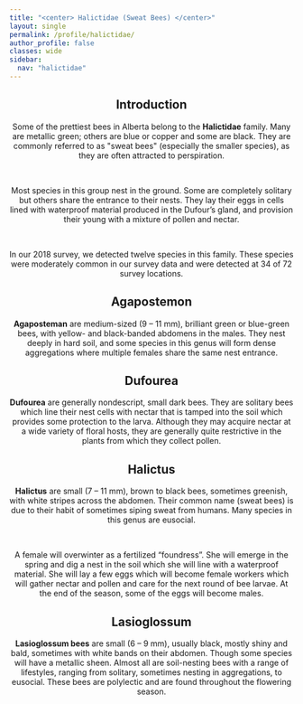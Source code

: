 ```yaml
---
title: "<center> Halictidae (Sweat Bees) </center>"
layout: single
permalink: /profile/halictidae/
author_profile: false
classes: wide
sidebar:
  nav: "halictidae"
---
```


<center> <h2>Introduction</h2> </center> 

<center> Some of the prettiest bees in Alberta belong to the <b>Halictidae</b> family. Many are metallic green; others are blue or copper and some are black.  They are commonly referred to as "sweat bees" (especially the smaller species), as they are often attracted to perspiration. </center> 

&nbsp;

<center> Most species in this group nest in the ground. Some are completely solitary but others share the entrance to their nests. They lay their eggs in cells lined with waterproof material produced in the Dufour’s gland, and provision their young with a mixture of pollen and nectar. </center> 

&nbsp;

<center> In our 2018 survey, we detected twelve species in this family. These species were moderately common in our survey data and were detected at 34 of 72 survey locations. </center> 

<center> <h2>Agapostemon</h2> </center> 

<center> <b>Agaposteman</b> are medium-sized (9 – 11 mm), brilliant green or blue-green bees, with yellow- and black-banded abdomens in the males. They nest deeply in hard soil, and some species in this genus  will form dense aggregations where multiple females share the same nest entrance. </center> 

<center> <h2>Dufourea</h2> </center> 

<center> <b>Dufourea</b> are generally nondescript, small dark bees. They are solitary bees which line their nest cells with nectar that is tamped into the soil which provides some protection to the larva. Although they may acquire nectar at a wide variety of floral hosts, they are generally quite restrictive in the plants from which they collect pollen. </center> 

<center> <h2>Halictus</h2> </center> 

<center> <b>Halictus</b> are small (7 – 11 mm), brown to black bees, sometimes greenish, with white stripes across the abdomen. Their common name (sweat bees) is due to their habit of sometimes siping sweat from humans. Many species in this genus are eusocial. </center> 

&nbsp;

<center> A female will overwinter as a fertilized “foundress”. She will emerge in the spring and dig a nest in the soil which she will line with a waterproof material. She will lay a few eggs which will become female workers which will gather nectar and pollen and care for the next round of bee larvae. At the end of the season, some of the eggs will become males. </center> 

<center> <h2>Lasioglossum </h2> </center> 

<center> <b>Lasioglossum bees</b> are small (6 – 9 mm), usually black, mostly shiny and bald, sometimes with white bands on their abdomen. Though some species will have a metallic sheen. Almost all are soil-nesting bees with a range of lifestyles, ranging from solitary, sometimes nesting in aggregations, to eusocial. These bees are polylectic and are found throughout the flowering season. </center> 